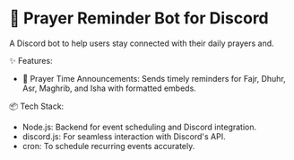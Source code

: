 # 🌙 Prayer Reminder Bot for Discord
A Discord bot to help users stay connected with their daily prayers and.

✨ Features:
- 🕋 Prayer Time Announcements: Sends timely reminders for Fajr, Dhuhr, Asr, Maghrib, and Isha with formatted embeds.

📦 Tech Stack:
- Node.js: Backend for event scheduling and Discord integration.
- discord.js: For seamless interaction with Discord's API.
- cron: To schedule recurring events accurately.

